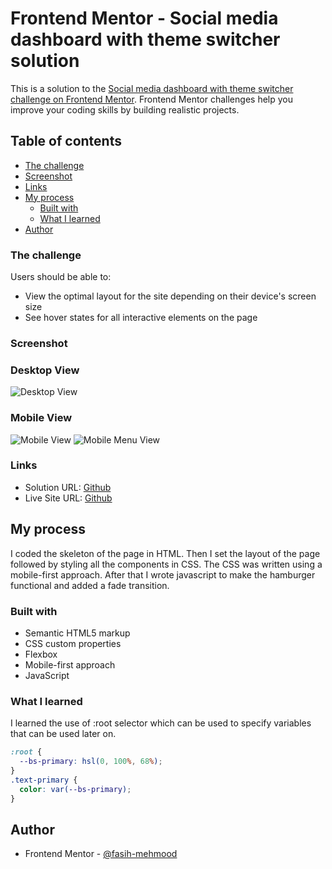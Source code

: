 # Frontend Mentor - Social media dashboard with theme switcher solution

This is a solution to the [Social media dashboard with theme switcher challenge on Frontend Mentor](https://www.frontendmentor.io/challenges/social-media-dashboard-with-theme-switcher-6oY8ozp_H). Frontend Mentor challenges help you improve your coding skills by building realistic projects. 

## Table of contents

- [The challenge](#the-challenge)
- [Screenshot](#screenshot)
- [Links](#links)
- [My process](#my-process)
  - [Built with](#built-with)
  - [What I learned](#what-i-learned)
- [Author](#author)

### The challenge

Users should be able to:

- View the optimal layout for the site depending on their device's screen size
- See hover states for all interactive elements on the page

### Screenshot

### Desktop View
![Desktop View](./screenshots/desktop.png?raw=true "Desktop View")
### Mobile View
![Mobile View](./screenshots/mobile.png?raw=true "Mobile View")
![Mobile Menu View](./screenshots/mobile-menu.png?raw=true "Mobile Menu View")

### Links

- Solution URL: [Github](https://github.com/fasih-mehmood/social-media-dashboard-with-theme-switcher)
- Live Site URL: [Github](https://fasih-mehmood.github.io/social-media-dashboard-with-theme-switcher)

## My process

I coded the skeleton of the page in HTML.
Then I set the layout of the page followed by styling all the components in CSS.
The CSS was written using a mobile-first approach.
After that I wrote javascript to make the hamburger functional and added a fade transition.

### Built with

- Semantic HTML5 markup
- CSS custom properties
- Flexbox
- Mobile-first approach
- JavaScript

### What I learned

I learned the use of :root selector which can be used to specify variables that can be used later on.

```css
:root {
  --bs-primary: hsl(0, 100%, 68%);
}
.text-primary {
  color: var(--bs-primary);
}
```

## Author

- Frontend Mentor - [@fasih-mehmood](https://www.frontendmentor.io/profile/fasih-mehmood)
